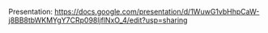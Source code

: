 Presentation: https://docs.google.com/presentation/d/1WuwG1vbHhpCaW-j8BB8tbWKMYgY7CRp098ljflNxO_4/edit?usp=sharing

